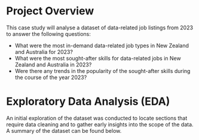 # Project Overview 

 This case study will analyse a dataset of data-related job listings from 2023 to answer the following questions:

- What were the most in-demand data-related job types in New Zealand and Australia for 2023?
- What were the most sought-after skills for data-related jobs in New Zealand and Australia in 2023?
- Were there any trends in the popularity of the sought-after skills during the course of the year 2023?


# Exploratory Data Analysis (EDA)

An initial exploration of the dataset was conducted to locate sections that require data cleaning and to gather early insights into the scope of the data. A summary of the dataset can be found below. 
